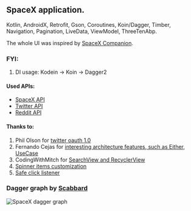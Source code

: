 ## SpaceX application.

Kotlin, AndroidX, Retrofit, Gson, Coroutines, Koin/Dagger, Timber, Navigation, Pagination, LiveData, ViewModel, ThreeTenAbp.

The whole UI was inspired by [SpaceX Companion](https://play.google.com/store/apps/details?id=nl.studionoorderlicht.spacex&hl=en).

### FYI:
1. DI usage: Kodein -> Koin -> Dagger2

#### Used APIs:
+ [SpaceX API](https://github.com/r-spacex/SpaceX-API)
+ [Twitter API](https://developer.twitter.com/en/docs/api-reference-index)
+ [Reddit API](https://www.reddit.com/dev/api/)

#### Thanks to: 
1. Phil Olson for [twitter oauth 1.0](https://gist.github.com/polson/227e1a039a09f2728163bf7235990178)
2. Fernando Cejas for [interesting architecture features, such as Either, UseCase](https://fernandocejas.com/2018/05/07/architecting-android-reloaded/)
3. CodingWithMitch for [SearchView and RecyclerView](https://codingwithmitch.com/blog/filtering-recyclerview-searchview/)
4. [Spinner items customization](https://android--code.blogspot.com/2015/08/android-spinner-text-color.html)
5. [Safe click listener](https://medium.com/@simonkarmy2004/solving-android-multiple-clicks-problem-kotlin-b99c06135da0)

### Dagger graph by [Scabbard](https://github.com/arunkumar9t2/scabbard)

![SpaceX dagger graph](docs/com.grappim.spacexapp.di.AppComponent.png)

